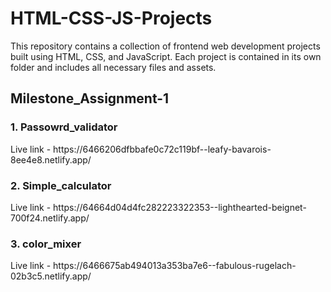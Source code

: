 # HTML-CSS-JS-Projects
This repository contains a collection of frontend web development projects built using HTML, CSS, and JavaScript. Each project is contained in its own folder and includes all necessary files and assets.

<h2>Milestone_Assignment-1</h2>
<h3>1. Passowrd_validator</h3>
  Live link - https://6466206dfbbafe0c72c119bf--leafy-bavarois-8ee4e8.netlify.app/

<h3>2. Simple_calculator</h3>
  Live link - https://64664d04d4fc282223322353--lighthearted-beignet-700f24.netlify.app/

<h3>3. color_mixer</h3>
  Live link - https://6466675ab494013a353ba7e6--fabulous-rugelach-02b3c5.netlify.app/